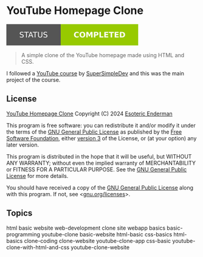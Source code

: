 # YouTube Homepage Clone

[![Project Status: Completed](./images/badges/status.svg)](./)

> A simple clone of the YouTube homepage made using HTML and CSS.

I followed a [YouTube course](https://www.youtube.com/watch?v=G3e-cpL7ofc) by [SuperSimpleDev](https://www.youtube.com/@SuperSimpleDev) and this was the main project of the course.

## License

[YouTube Homepage Clone](./) Copyright (C) 2024 [Esoteric Enderman](https://enderman.dev)

This program is free software: you can redistribute it and/or modify it under the terms of the [GNU General Public License](./LICENSE) as published by the [Free Software Foundation](https://www.fsf.org/), either [version 3](./LICENSE) of the License, or (at your option) any later version.

This program is distributed in the hope that it will be useful, but WITHOUT ANY WARRANTY; without even the implied warranty of MERCHANTABILITY or FITNESS FOR A PARTICULAR PURPOSE. See the [GNU General Public License](./LICENSE) for more details.

You should have received a copy of the [GNU General Public License](./LICENSE) along with this program. If not, see <[gnu.org/licenses](https://www.gnu.org/licenses/)>.

## Topics

html basic website web-development clone site webapp basics basic-programming youtube-clone basic-website html-basic css-basics html-basics clone-coding clone-website youtube-clone-app css-basic youtube-clone-with-html-and-css youtube-clone-website
